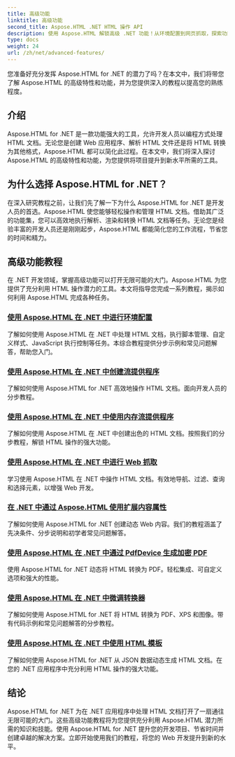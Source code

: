 ```yaml
---
title: 高级功能
linktitle: 高级功能
second_title: Aspose.HTML .NET HTML 操作 API
description: 使用 Aspose.HTML 解锁高级 .NET 功能！从环境配置到网页抓取，探索功能强大的网页开发的综合教程。
type: docs
weight: 24
url: /zh/net/advanced-features/
---
```


您准备好充分发挥 Aspose.HTML for .NET 的潜力了吗？在本文中，我们将带您了解 Aspose.HTML 的高级特性和功能，并为您提供深入的教程以提高您的熟练程度。

## 介绍

Aspose.HTML for .NET 是一款功能强大的工具，允许开发人员以编程方式处理 HTML 文档。无论您是创建 Web 应用程序、解析 HTML 文件还是将 HTML 转换为其他格式，Aspose.HTML 都可以简化此过程。在本文中，我们将深入探讨 Aspose.HTML 的高级特性和功能，为您提供将项目提升到新水平所需的工具。

## 为什么选择 Aspose.HTML for .NET？

在深入研究教程之前，让我们先了解一下为什么 Aspose.HTML for .NET 是开发人员的首选。Aspose.HTML 使您能够轻松操作和管理 HTML 文档。借助其广泛的功能集，您可以高效地执行解析、渲染和转换 HTML 文档等任务。无论您是经验丰富的开发人员还是刚刚起步，Aspose.HTML 都能简化您的工作流程，节省您的时间和精力。

## 高级功能教程
在 .NET 开发领域，掌握高级功能可以打开无限可能的大门。Aspose.HTML 为您提供了充分利用 HTML 操作潜力的工具。本文将指导您完成一系列教程，揭示如何利用 Aspose.HTML 完成各种任务。
### [使用 Aspose.HTML 在 .NET 中进行环境配置](./environment-configuration/)
了解如何使用 Aspose.HTML 在 .NET 中处理 HTML 文档，执行脚本管理、自定义样式、JavaScript 执行控制等任务。本综合教程提供分步示例和常见问题解答，帮助您入门。
### [使用 Aspose.HTML 在 .NET 中创建流提供程序](./create-stream-provider/)
了解如何使用 Aspose.HTML for .NET 高效地操作 HTML 文档。面向开发人员的分步教程。
### [使用 Aspose.HTML 在 .NET 中使用内存流提供程序](./memory-stream-provider/)
了解如何使用 Aspose.HTML 在 .NET 中创建出色的 HTML 文档。按照我们的分步教程，解锁 HTML 操作的强大功能。
### [使用 Aspose.HTML 在 .NET 中进行 Web 抓取](./web-scraping/)
学习使用 Aspose.HTML 在 .NET 中操作 HTML 文档。有效地导航、过滤、查询和选择元素，以增强 Web 开发。
### [在 .NET 中通过 Aspose.HTML 使用扩展内容属性](./use-extended-content-property/)
了解如何使用 Aspose.HTML for .NET 创建动态 Web 内容。我们的教程涵盖了先决条件、分步说明和初学者常见问题解答。
### [使用 Aspose.HTML 在 .NET 中通过 PdfDevice 生成加密 PDF](./generate-encrypted-pdf-by-pdfdevice/)
使用 Aspose.HTML for .NET 动态将 HTML 转换为 PDF。轻松集成、可自定义选项和强大的性能。
### [使用 Aspose.HTML 在 .NET 中微调转换器](./fine-tuning-converters/)
了解如何使用 Aspose.HTML for .NET 将 HTML 转换为 PDF、XPS 和图像。带有代码示例和常见问题解答的分步教程。
### [使用 Aspose.HTML 在 .NET 中使用 HTML 模板](./using-html-templates/)
了解如何使用 Aspose.HTML for .NET 从 JSON 数据动态生成 HTML 文档。在您的 .NET 应用程序中充分利用 HTML 操作的强大功能。


## 结论

Aspose.HTML for .NET 为在 .NET 应用程序中处理 HTML 文档打开了一扇通往无限可能的大门。这些高级功能教程将为您提供充分利用 Aspose.HTML 潜力所需的知识和技能。使用 Aspose.HTML for .NET 提升您的开发项目、节省时间并创建卓越的解决方案。立即开始使用我们的教程，将您的 Web 开发提升到新的水平。